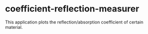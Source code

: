 # coefficient-reflection-measurer
This application plots the reflection/absorption coefficient of certain material. 
